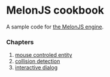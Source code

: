 # MelonJS cookbook
A sample code for [the MelonJS engine](http://melonjs.org/).

### Chapters
1. [mouse controled entity](https://github.com/Kibo/melonjs-cookbook/tree/master/cookbook/mouseControlledEntity)
2. [collision detection](https://github.com/Kibo/melonjs-cookbook/tree/master/cookbook/collisionDetection)
3. [interactive dialog](https://github.com/Kibo/melonjs-cookbook/tree/master/cookbook/interactiveDialog)




